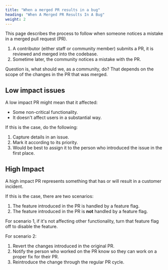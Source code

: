 ```yaml
---
title: "When a merged PR results in a bug"
heading: "When A Merged PR Results In A Bug"
weight: 2
---
```


This page describes the process to follow when someone notices a mistake in a merged pull request (PR).

1. A contributor (either staff or community member) submits a PR, it is reviewed and merged into the codebase.
2. Sometime later, the community notices a mistake with the PR.

Question is, what should we, as a community, do? That depends on the scope of the changes in the PR that was merged.

## Low impact issues
A low impact PR might mean that it affected:
- Some non-critical functionality.
- It doesn't affect users in a substantial way.

If this is the case, do the following:

1. Capture details in an issue.
2. Mark it according to its priority.
3. Would be best to assign it to the person who introduced the issue in the first place.

## High Impact
A high impact PR represents something that has or will result in a customer incident.

If this is the case, there are two scenarios:

1. The feature introduced in the PR is handled by a feature flag.
2. The feature introduced in the PR is **not** handled by a feature flag. 

For scenario 1, if it's not affecting other functionality, turn that feature flag off to disable the feature.

For scenario 2:

1. Revert the changes introduced in the original PR.
2. Notify the person who worked on the PR know so they can work on a proper fix for their PR.
3. Reintroduce the change through the regular PR cycle.